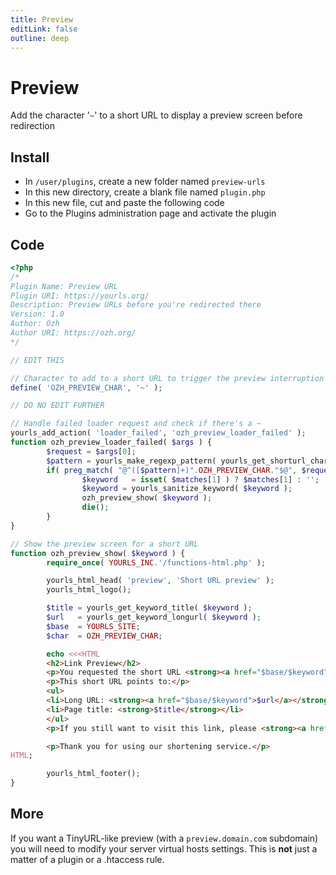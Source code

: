 ```yaml
---
title: Preview
editLink: false
outline: deep
---
```


# Preview

Add the character '`~`' to a short URL to display a preview screen before redirection

## Install

- In `/user/plugins`, create a new folder named `preview-urls`
- In this new directory, create a blank file named `plugin.php`
- In this new file, cut and paste the following code
- Go to the Plugins administration page and activate the plugin

## Code

```php
<?php
/*
Plugin Name: Preview URL
Plugin URI: https://yourls.org/
Description: Preview URLs before you're redirected there
Version: 1.0
Author: Ozh
Author URI: https://ozh.org/
*/

// EDIT THIS

// Character to add to a short URL to trigger the preview interruption
define( 'OZH_PREVIEW_CHAR', '~' );

// DO NO EDIT FURTHER

// Handle failed loader request and check if there's a ~
yourls_add_action( 'loader_failed', 'ozh_preview_loader_failed' );
function ozh_preview_loader_failed( $args ) {
        $request = $args[0];
        $pattern = yourls_make_regexp_pattern( yourls_get_shorturl_charset() );
        if( preg_match( "@^([$pattern]+)".OZH_PREVIEW_CHAR."$@", $request, $matches ) ) {
                $keyword   = isset( $matches[1] ) ? $matches[1] : '';
                $keyword = yourls_sanitize_keyword( $keyword );
                ozh_preview_show( $keyword );
                die();
        }
}

// Show the preview screen for a short URL
function ozh_preview_show( $keyword ) {
        require_once( YOURLS_INC.'/functions-html.php' );

        yourls_html_head( 'preview', 'Short URL preview' );
        yourls_html_logo();

        $title = yourls_get_keyword_title( $keyword );
        $url   = yourls_get_keyword_longurl( $keyword );
        $base  = YOURLS_SITE;
        $char  = OZH_PREVIEW_CHAR;

        echo <<<HTML
        <h2>Link Preview</h2>
        <p>You requested the short URL <strong><a href="$base/$keyword">$base/$keyword</a></strong></p>
        <p>This short URL points to:</p>
        <ul>
        <li>Long URL: <strong><a href="$base/$keyword">$url</a></strong></li>
        <li>Page title: <strong>$title</strong></li>
        </ul>
        <p>If you still want to visit this link, please <strong><a href="$base/$keyword">click here</a></strong>.</p>

        <p>Thank you for using our shortening service.</p>
HTML;

        yourls_html_footer();
}
```

## More

If you want a TinyURL-like preview (with a `preview.domain.com` subdomain) you will need to modify your server virtual hosts settings. This is **not** just a matter of a plugin or a .htaccess rule.
